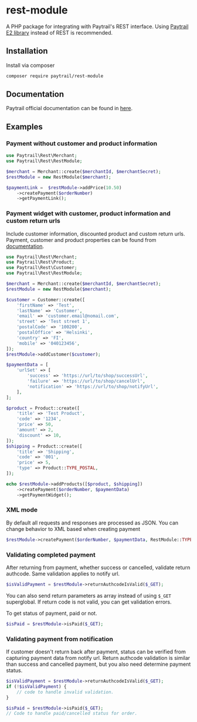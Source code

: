 # rest-module
A PHP package for integrating with Paytrail's REST interface.
Using [Paytrail E2 library][e2-module] instead of REST is recommended.

## Installation
Install via composer

```bash
composer require paytrail/rest-module
```

## Documentation

Paytrail official documentation can be found in [here][docs].

## Examples

### Payment without customer and product information

```php
use Paytrail\Rest\Merchant;
use Paytrail\Rest\RestModule;

$merchant = Merchant::create($merchantId, $merchantSecret);
$restModule = new RestModule($merchant);

$paymentLink =  $restModule->addPrice(10.50)
    ->createPayment($orderNumber)
    ->getPaymentLink();
```

### Payment widget with customer, product information and custom return urls

Include customer information, discounted product and custom return urls.
Payment, customer and product properties can be found from [documentation][docs].

```php
use Paytrail\Rest\Merchant;
use Paytrail\Rest\Product;
use Paytrail\Rest\Customer;
use Paytrail\Rest\RestModule;

$merchant = Merchant::create($merchantId, $merchantSecret);
$restModule = new RestModule($merchant);

$customer = Customer::create([
    'firstName' => 'Test',
    'lastName' => 'Customer',
    'email' => 'customer.email@nomail.com',
    'street' => 'Test street 1',
    'postalCode' => '100200',
    'postalOffice' => 'Helsinki',
    'country' => 'FI',
    'mobile' => '040123456',
]);
$restModule->addCustomer($customer);

$paymentData = [
    'urlSet' => [
        'success' => 'https://url/to/shop/successUrl',
        'failure' => 'https://url/to/shop/cancelUrl',
        'notification' => 'https://url/to/shop/notifyUrl',
    ],
];

$product = Product::create([
    'title' => 'Test Product',
    'code' => '1234',
    'price' => 50,
    'amount' => 2,
    'discount' => 10,
]);
$shipping = Product::create([
    'title' => 'Shipping',
    'code' => '001',
    'price' => 5,
    'type' => Product::TYPE_POSTAL,
]);

echo $restModule->addProducts([$product, $shipping])
    ->createPayment($orderNumber, $paymentData)
    ->getPaymentWidget();
```

### XML mode

By default all requests and responses are processed as JSON. You can change behavior to XML based when creating payment
```php
$restModule->createPayment($orderNumber, $paymentData, RestModule::TYPE_XML);
```

### Validating completed payment

After returning from payment, whether success or cancelled, validate return authcode. Same validation applies to notify url.

```php
$isValidPayment = $restModule->returnAuthcodeIsValid($_GET);
```

You can also send return parameters as array instead of using `$_GET` superglobal. If return code is not valid, you can get validation errors.

To get status of payment, paid or not.
```php
$isPaid = $restModule->isPaid($_GET);
```

### Validating payment from notification
If customer doesn't return back after payment, status can be verified from capturing payment data from notify url. Return authcode validation is similar than success and cancelled payment, but you also need determine payment status.

```php
$isValidPayment = $restModule->returnAuthcodeIsValid($_GET);
if (!$isValidPayment) {
    // code to handle invalid validation.
}

$isPaid = $restModule->isPaid($_GET);
// Code to handle paid/cancelled status for order.
```

[docs]: https://docs.paytrail.com
[e2-module]: https://github.com/paytrail/e2-module
